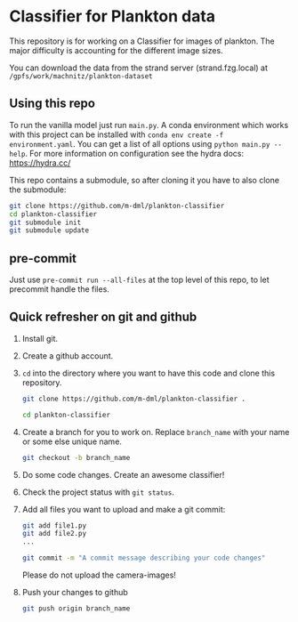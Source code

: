 Classifier for Plankton data
============================

This repository is for working on a Classifier for images of plankton.
The major difficulty is accounting for the different image sizes.

You can download the data from the strand server (strand.fzg.local) at
`/gpfs/work/machnitz/plankton-dataset`


Using this repo
-------------------------------
To run the vanilla model just run `main.py`. A conda environment which works with this project can be installed
with `conda env create -f environment.yaml`.
You can get a list of all options using `python main.py --help`.
For more information on configuration see the hydra docs: https://hydra.cc/

This repo contains a submodule, so after cloning it you have to also clone the submodule:

```bash
git clone https://github.com/m-dml/plankton-classifier
cd plankton-classifier
git submodule init
git submodule update
```


pre-commit
---------
Just use `pre-commit run --all-files` at the top level of this repo, to
let precommit handle the files.

Quick refresher on git and github
---------------------------------

1. Install git.

2. Create a github account.

3. `cd` into the directory where you want to have this code and clone this repository.

    ```bash
    git clone https://github.com/m-dml/plankton-classifier .

    cd plankton-classifier
    ```

4. Create a branch for you to work on. Replace `branch_name` with your name or some else
    unique name.

    ```bash
    git checkout -b branch_name
    ```

5. Do some code changes. Create an awesome classifier!

6. Check the project status with `git status`.

7. Add all files you want to upload and make a git commit:
    ```bash
   git add file1.py
   git add file2.py
   ...

   git commit -m "A commit message describing your code changes"
    ```
   Please do not upload the camera-images!

8. Push your changes to github
    ```bash
    git push origin branch_name
    ```
